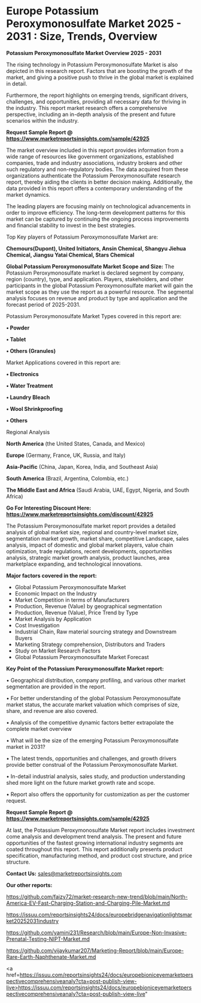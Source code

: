 # Europe Potassium Peroxymonosulfate Market 2025 - 2031 : Size, Trends, Overview

<Strong> Potassium Peroxymonosulfate Market Overview 2025 - 2031</strong>

The rising technology in Potassium Peroxymonosulfate Market is also depicted in this research report. Factors that are boosting the growth of the market, and giving a positive push to thrive in the global market is explained in detail.

Furthermore, the report highlights on emerging trends, significant drivers, challenges, and opportunities, providing all necessary data for thriving in the industry. This report market research offers a comprehensive perspective, including an in-depth analysis of the present and future scenarios within the industry.

<strong>Request Sample Report @ <a href=https://www.marketreportsinsights.com/sample/42925>https://www.marketreportsinsights.com/sample/42925</a></strong>

The market overview included in this report provides information from a wide range of resources like government organizations, established companies, trade and industry associations, industry brokers and other such regulatory and non-regulatory bodies. The data acquired from these organizations authenticate the Potassium Peroxymonosulfate research report, thereby aiding the clients in better decision making. Additionally, the data provided in this report offers a contemporary understanding of the market dynamics.

The leading players are focusing mainly on technological advancements in order to improve efficiency. The long-term development patterns for this market can be captured by continuing the ongoing process improvements and financial stability to invest in the best strategies.

Top Key players of Potassium Peroxymonosulfate Market are:

<strong>Chemours(Dupont), United Initiators, Ansin Chemical, Shangyu Jiehua Chemical, Jiangsu Yatai Chemical, Stars Chemical</strong>

<strong><b>Global Potassium Peroxymonosulfate Market Scope and Size:</b></strong>
The Potassium Peroxymonosulfate market is declared segment by company, region (country), type, and application. Players, stakeholders, and other participants in the global Potassium Peroxymonosulfate market will gain the market scope as they use the report as a powerful resource. The segmental analysis focuses on revenue and product by type and application and the forecast period of 2025-2031.

Potassium Peroxymonosulfate Market Types covered in this report are:

<strong>•  Powder

•  Tablet

•  Others (Granules)</strong>

Market Applications covered in this report are:

<strong>•  Electronics

•  Water Treatment

•  Laundry Bleach

•  Wool Shrinkproofing

•  Others</strong> 

Regional Analysis

<strong>North America</strong> (the United States, Canada, and Mexico)

<strong>Europe</strong> (Germany, France, UK, Russia, and Italy)

<strong>Asia-Pacific</strong> (China, Japan, Korea, India, and Southeast Asia)

<strong>South America</strong> (Brazil, Argentina, Colombia, etc.)

<strong>The Middle East and Africa</strong> (Saudi Arabia, UAE, Egypt, Nigeria, and South Africa)

<strong>Go For Interesting Discount Here: <a href=https://www.marketreportsinsights.com/discount/42925>https://www.marketreportsinsights.com/discount/42925</a></strong>

The Potassium Peroxymonosulfate market report provides a detailed analysis of global market size, regional and country-level market size, segmentation market growth, market share, competitive Landscape, sales analysis, impact of domestic and global market players, value chain optimization, trade regulations, recent developments, opportunities analysis, strategic market growth analysis, product launches, area marketplace expanding, and technological innovations.

<strong><b>Major factors covered in the report:</b></strong>
<ul>
  <li>Global Potassium Peroxymonosulfate Market </li>
  <li>Economic Impact on the Industry</li>
  <li>Market Competition in terms of Manufacturers</li>
  <li>Production, Revenue (Value) by geographical segmentation</li>
  <li>Production, Revenue (Value), Price Trend by Type</li>
  <li>Market Analysis by Application</li>
  <li>Cost Investigation</li>
  <li>Industrial Chain, Raw material sourcing strategy and Downstream Buyers</li>
  <li>Marketing Strategy comprehension, Distributors and Traders</li>
  <li>Study on Market Research Factors</li>
  <li>Global Potassium Peroxymonosulfate Market Forecast</li>
</ul>

<strong><b>Key Point of the Potassium Peroxymonosulfate Market report:</b></strong>

• Geographical distribution, company profiling, and various other market segmentation are provided in the report.

• For better understanding of the global Potassium Peroxymonosulfate market status, the accurate market valuation which comprises of size, share, and revenue are also covered.

• Analysis of the competitive dynamic factors better extrapolate the complete market overview

• What will be the size of the emerging Potassium Peroxymonosulfate market in 2031?

• The latest trends, opportunities and challenges, and growth drivers provide better construal of the Potassium Peroxymonosulfate Market.

• In-detail industrial analysis, sales study, and production understanding shed more light on the future market growth rate and scope.

• Report also offers the opportunity for customization as per the customer request.

<strong>Request Sample Report @ <a href=https://www.marketreportsinsights.com/sample/42925>https://www.marketreportsinsights.com/sample/42925</a></strong>

At last, the Potassium Peroxymonosulfate Market report includes investment come analysis and development trend analysis. The present and future opportunities of the fastest growing international industry segments are coated throughout this report. This report additionally presents product specification, manufacturing method, and product cost structure, and price structure.

<strong>Contact Us:</strong>
sales@marketreportsinsights.com

<strong>Our other reports:</strong>

<a href=https://github.com/faizy72/market-research-new-trend/blob/main/North-America-EV-Fast-Charging-Station-and-Charging-Pile-Market.md>https://github.com/faizy72/market-research-new-trend/blob/main/North-America-EV-Fast-Charging-Station-and-Charging-Pile-Market.md</a>

<a href=https://issuu.com/reportsinsights24/docs/europebridgenavigationlightsmarket20252031industry>https://issuu.com/reportsinsights24/docs/europebridgenavigationlightsmarket20252031industry</a>

<a href=https://github.com/yamini231/Research/blob/main/Europe-Non-Invasive-Prenatal-Testing-NIPT-Market.md>https://github.com/yamini231/Research/blob/main/Europe-Non-Invasive-Prenatal-Testing-NIPT-Market.md</a>

<a href=https://github.com/vijaykumar207/Marketing-Report/blob/main/Europe-Rare-Earth-Naphthenate-Market.md>https://github.com/vijaykumar207/Marketing-Report/blob/main/Europe-Rare-Earth-Naphthenate-Market.md</a>

<a href=https://issuu.com/reportsinsights24/docs/europebioniceyemarketperspectivecomprehensiveanaly?cta=post-publish-view-live>https://issuu.com/reportsinsights24/docs/europebioniceyemarketperspectivecomprehensiveanaly?cta=post-publish-view-live</a>"
